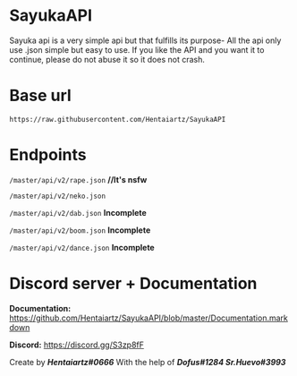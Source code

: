 # SayukaAPI

Sayuka api is a very simple api but that fulfills its purpose- All the api only use .json simple but easy to use.
If you like the API and you want it to continue, please do not abuse it so it does not crash.

# Base url
```https://raw.githubusercontent.com/Hentaiartz/SayukaAPI```
 
# Endpoints
```/master/api/v2/rape.json``` **//It's nsfw**

```/master/api/v2/neko.json```

```/master/api/v2/dab.json``` **Incomplete**

```/master/api/v2/boom.json``` **Incomplete**

```/master/api/v2/dance.json``` **Incomplete**

# Discord server + Documentation
**Documentation:** https://github.com/Hentaiartz/SayukaAPI/blob/master/Documentation.markdown

**Discord:** https://discord.gg/S3zp8fF


Create by ***Hentaiartz#0666***
With the help of ***Dofus#1284 Sr.Huevo#3993***
